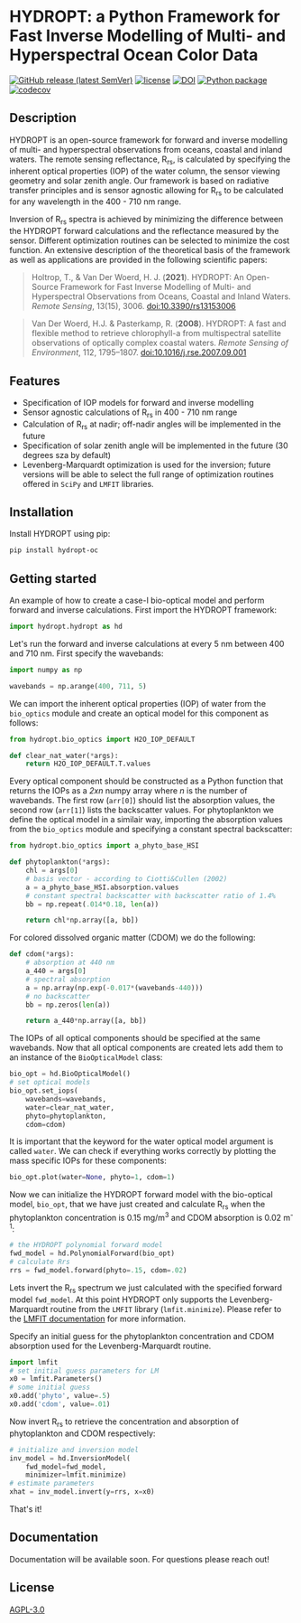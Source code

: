 # HYDROPT: a Python Framework for Fast Inverse Modelling of Multi- and Hyperspectral Ocean Color Data

[![GitHub release (latest SemVer)](https://img.shields.io/github/v/release/tadz-io/hydropt)](https://github.com/tadz-io/hydropt/releases/latest)
[![license](https://img.shields.io/github/license/tadz-io/hydropt?label=license)](https://github.com/tadz-io/hydropt/blob/master/LICENSE)
[![DOI](https://zenodo.org/badge/DOI/10.5281/zenodo.5086370.svg)](https://doi.org/10.5281/zenodo.5086370)
[![Python package](https://github.com/tadz-io/hydropt/actions/workflows/python-package.yml/badge.svg)](https://github.com/tadz-io/hydropt/actions/workflows/python-package.yml)
[![codecov](https://codecov.io/gh/tadz-io/hydropt/branch/master/graph/badge.svg?token=95Y1Z31F5C)](https://codecov.io/gh/tadz-io/hydropt)
## Description
<!-- start_ppi_description -->
HYDROPT is an open-source framework for forward and inverse modelling of multi- and hyperspectral observations from oceans, coastal and inland waters. The remote sensing reflectance, R<sub>rs</sub>, is calculated by specifying the inherent optical properties (IOP) of the water column, the sensor viewing geometry and solar zenith angle. Our framework is based on radiative transfer principles and is sensor agnostic allowing for R<sub>rs</sub> to be calculated for any wavelength in the 400 - 710 nm range. 

Inversion of R<sub>rs</sub> spectra is achieved by minimizing the difference between the HYDROPT forward calculations and the reflectance measured by the sensor. Different optimization routines can be selected to minimize the cost function. An extensive description of the theoretical basis of the framework as well as applications are provided in the following scientific papers:

> Holtrop, T., & Van Der Woerd, H. J. (**2021**). HYDROPT: An Open-Source Framework for Fast Inverse Modelling of Multi- and Hyperspectral Observations from Oceans, Coastal and Inland Waters. *Remote Sensing*, 13(15), 3006. [doi:10.3390/rs13153006](https://www.mdpi.com/2072-4292/13/15/3006)

>Van Der Woerd, H.J. & Pasterkamp, R. (**2008**). HYDROPT: A fast and flexible method to retrieve chlorophyll-a from multispectral satellite observations of optically complex coastal waters. *Remote Sensing of Environment*, 112, 1795–1807. [doi:10.1016/j.rse.2007.09.001](https://www.sciencedirect.com/science/article/abs/pii/S003442570700421X?via%3Dihub)

<!-- stop_ppi_description -->
## Features

- Specification of IOP models for forward and inverse modelling
- Sensor agnostic calculations of R<sub>rs</sub> in 400 - 710 nm range
- Calculation of R<sub>rs</sub> at nadir; off-nadir angles will be implemented in the future
- Specification of solar zenith angle will be implemented in the future (30 degrees sza by default)
- Levenberg-Marquardt optimization is used for the inversion; future versions will be able to select the full range of optimization routines offered in ```SciPy``` and ```LMFIT``` libraries.
## Installation

Install HYDROPT using pip:

```bash
pip install hydropt-oc
```

## Getting started
An example of how to create a case-I bio-optical model and perform forward and inverse calculations. First import the HYDROPT framework:

```python
import hydropt.hydropt as hd
```

Let's run the forward and inverse calculations at every 5 nm between 400 and 710 nm. First specify the wavebands:

```python
import numpy as np

wavebands = np.arange(400, 711, 5)
```

We can import the inherent optical properties (IOP) of water from the ```bio_optics``` module and create an optical model for this component as follows:

```python
from hydropt.bio_optics import H2O_IOP_DEFAULT

def clear_nat_water(*args):
    return H2O_IOP_DEFAULT.T.values
```

Every optical component should be constructed as a Python function that returns the IOPs as a *2xn* numpy array where *n* is the number of wavebands. The first row (```arr[0]```) should list the absorption values, the second row (```arr[1]```) lists the backscatter values. For phytoplankton we define the optical model in a similair way, importing the absorption values from the ```bio_optics``` module and specifying a constant spectral backscatter:

```python
from hydropt.bio_optics import a_phyto_base_HSI

def phytoplankton(*args):
    chl = args[0]
    # basis vector - according to Ciotti&Cullen (2002)
    a = a_phyto_base_HSI.absorption.values
    # constant spectral backscatter with backscatter ratio of 1.4%
    bb = np.repeat(.014*0.18, len(a))

    return chl*np.array([a, bb])
```

For colored dissolved organic matter (CDOM) we do the following:

```python
def cdom(*args):
    # absorption at 440 nm
    a_440 = args[0]
    # spectral absorption
    a = np.array(np.exp(-0.017*(wavebands-440)))
    # no backscatter
    bb = np.zeros(len(a))

    return a_440*np.array([a, bb])
```

The IOPs of all optical components should be specified at the same wavebands. Now that all optical components are created lets add them to an instance of the ```BioOpticalModel``` class:

```python
bio_opt = hd.BioOpticalModel()
# set optical models
bio_opt.set_iops(
    wavebands=wavebands,
    water=clear_nat_water,
    phyto=phytoplankton,
    cdom=cdom)
```

It is important that the keyword for the water optical model argument is called ```water```. We can check if everything works correctly by plotting the mass specific IOPs for these components:

```python
bio_opt.plot(water=None, phyto=1, cdom=1)
```

Now we can initialize the HYDROPT forward model with the bio-optical model, ```bio_opt```, that we have just created and calculate R<sub>rs</sub> when the phytoplankton concentration is 0.15 mg/m<sup>3</sup> and CDOM absorption is 0.02 m<sup>-1</sup>:

```python
# the HYDROPT polynomial forward model
fwd_model = hd.PolynomialForward(bio_opt)
# calculate Rrs
rrs = fwd_model.forward(phyto=.15, cdom=.02)
```

Lets invert the R<sub>rs</sub> spectrum we just calculated with the specified forward model ```fwd_model```. At this point HYDROPT only supports the Levenberg-Marquardt routine from the ```LMFIT``` library (```lmfit.minimize```). Please refer to the [LMFIT documentation](https://lmfit.github.io/lmfit-py/) for more information. 

Specify an initial guess for the phytoplankton concentration and CDOM absorption used for the Levenberg-Marquardt routine. 

```python
import lmfit
# set initial guess parameters for LM
x0 = lmfit.Parameters()
# some initial guess
x0.add('phyto', value=.5)
x0.add('cdom', value=.01)
```
Now invert R<sub>rs</sub> to retrieve the concentration and absorption of phytoplankton and CDOM respectively:

```python
# initialize and inversion model
inv_model = hd.InversionModel(
    fwd_model=fwd_model,
    minimizer=lmfit.minimize)
# estimate parameters
xhat = inv_model.invert(y=rrs, x=x0)
```
That's it! 

## Documentation

Documentation will be available soon. For questions please reach out!
## License
[AGPL-3.0](./LICENSE)